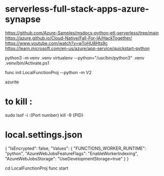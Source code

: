 # serverless-full-stack-apps-azure-synapse

https://github.com/Azure-Samples/msdocs-python-etl-serverless/tree/main
https://azure.github.io/Cloud-Native/Fall-For-IA/HackTogether/
https://www.youtube.com/watch?v=wToHU8Hts9c
https://learn.microsoft.com/en-us/azure/app-service/quickstart-python

python3 -m venv .venv
virtualenv --python="/usr/bin/python3" .venv
.venv/bin/Activate.ps1

func init LocalFunctionProj --python -m V2

azurite

# to kill : 
sudo lsof -i :{Port number}
kill -9 {PID}

# local.settings.json
{
  "IsEncrypted": false,
  "Values": {
    "FUNCTIONS_WORKER_RUNTIME": "python",
    "AzureWebJobsFeatureFlags": "EnableWorkerIndexing",
    "AzureWebJobsStorage": "UseDevelopmentStorage=true"
  }
}

cd LocalFunctionProj
func start





